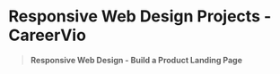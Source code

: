 # Responsive Web Design Projects - CareerVio
> **Responsive Web Design - Build a Product Landing Page**